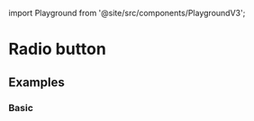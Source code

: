 import Playground from '@site/src/components/PlaygroundV3';

# Radio button

## Examples

### Basic

<Playground
  name="radio-button"
  examplesByName>
</Playground>
